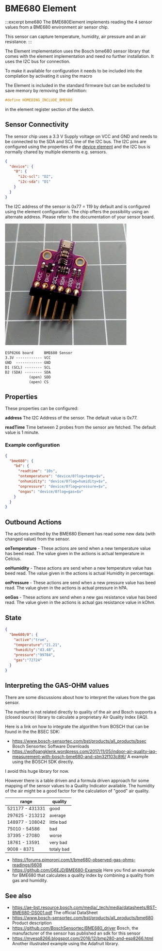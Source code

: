 # BME680 Element

:::excerpt  bme680
The BME680Element implements reading the 4 sensor values from a BME680 environment air sensor chip.

This sensor can capture temperature, humidity, air pressure and an air resistance.
:::

The Element implementation uses the Bosch bme680 sensor library that comes with the element implementation and need no further installation.
It uses the I2C bus for connection.

To make it available for configuration it needs to be included into the compilation by activating it using the macro

The Element is included in the standard firmware but can be excluded to save memory by removing the definition:

```CPP
#define HOMEDING_INCLUDE_BME680
```

in the element register section of the sketch.


## Sensor Connectivity

The sensor chip uses a 3.3 V Supply voltage on VCC and GND and needs to be connected to the SDA and SCL line of the I2C bus.
The I2C pins are configured using the properties of the [device element](/elements/device.md) and the I2C bus is normally chared by multiple elements e.g. sensors.

```JSON
{
  "device": {
    "0": {
      "i2c-scl": "D2",
      "i2c-sda": "D1"
    }
  }
}
```

The I2C address of the sensor is 0x77 = 119 by default and is configured using the element configuration.
The chip offers the possibility using an alternate address. Please refer to the documentation of your sensor board.

![BME680 wiring](/elements/bme680.jpg)

    ESP8266 board     BME680 Sensor
    3.3V ------------ VCC
    GND  ------------ GND
    D1 (SCL) -------- SCL
    D2 (SDA) -------- SDA
               (open) SDD
               (open) CS

## Properties

These properties can be configured:

**address** The I2C Address of the sensor. The default value is 0x77.

**readTime** Time between 2 probes from the sensor are fetched. The default value is 1 minute.

### Example configuration

```JSON
{
  "bme680": {
    "bd": {
      "readtime": "10s",
      "ontemperature": "device/0?log=temp=$v",
      "onhumidity": "device/0?log=humidity=$v",
      "onpressure": "device/0?log=pressure=$v",
      "ongas": "device/0?log=gas=$v"
    }
  }
}
```


## Outbound Actions

The actions emitted by the BME680 Element has read some new data (with changed value) from the sensor.

**onTemperature** - These actions are send when a new temperature value has beed read. The value given in the actions is actual temperature in Celcius.

**onHumidity** - These actions are send when a new temperature value has beed read. The value given in the actions is actual Humidity in percentage.

**onPressure** - These actions are send when a new pressure value has beed read. The value given in the actions is actual pressure in hPA.

**onGas** - These actions are send when a new gas resistance value has beed read. The value given in the actions is actual gas resistance value in kOhm.

## State

```JSON
{
  "bme680/0": {
    "active":"true",
    "temperature":"21.21",
    "humidity":"43.48",
    "pressure":"99784",
    "gas":"72724"
  }
}
```

## Interpreting the GAS-OHM values

There are some discussions about how to interpret the values from the gas sensor.

The number is not related directly to quality of the air and Bosch supports a (closed source) library to calculate a proprietary Air Quality Index (IAQ).

Here is a link on how to integrate the algorithm from BOSCH that can be found in the the BSEC SDK:

* https://www.bosch-sensortec.com/bst/products/all_products/bsec Bosch Sensortec Software Downloads
* https://wolfgangklenk.wordpress.com/2017/11/05/indoor-air-quality-iaq-measurement-with-bosch-bme680-and-stm32f103c8t6/ A example using the BOSCH SDK directly.
  

I avoid this huge library for now.

However there is a table driven and a formula driven approach for some mapping of the sensor values to a Quality Indicator available. The humidity of the air might be a good factor for the calculation of "good" air quality.

| range           | quality     |
| --------------- | ----------- |
| 521177 - 431331 | good        |
| 297625 - 213212 | average     |
| 148977 - 108042 | little bad  |
| 75010 - 54586   | bad         |
| 37395 - 27080   | worse       |
| 18761 - 13591   | very bad    |
| 9008 - 8371     | totaly bad |

* https://forums.pimoroni.com/t/bme680-observed-gas-ohms-readings/6608
* https://github.com/G6EJD/BME680-Example Here you find an example for BME680 that calculates a quality index by combining a quality from gas and humidity.


## See also

* https://ae-bst.resource.bosch.com/media/_tech/media/datasheets/BST-BME680-DS001.pdf
  The official DataSheet
* https://www.bosch-sensortec.com/bst/products/all_products/bme680 Product description
* https://github.com/BoschSensortec/BME680_driver Bosch, the manufacturer of the sensor has published an sdk for this sensor
* https://myesp8266.blogspot.com/2016/12/bmp280-and-esp8266.html Another illustrated example using the Adafruit library.

